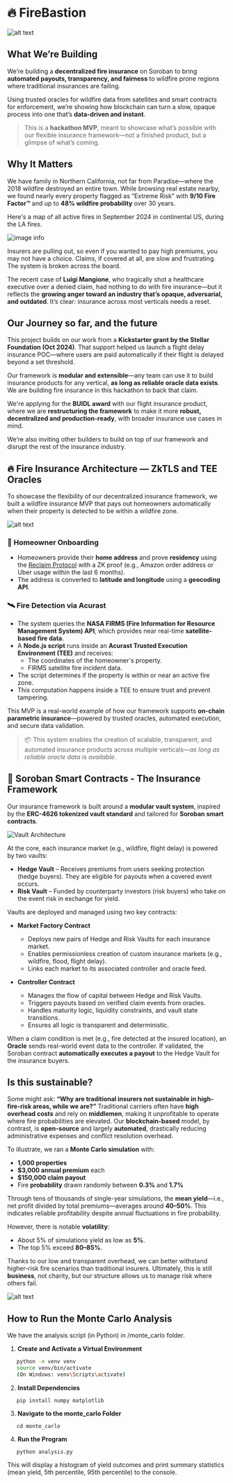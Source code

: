 # 🔥 FireBastion

![alt text](images/cover.png)

## What We’re Building

We’re building a **decentralized fire insurance** on Soroban to bring **automated payouts, transparency, and fairness** to wildfire prone regions where traditional insurances are failing.

Using trusted oracles for wildfire data from satellites and smart contracts for enforcement, we’re showing how blockchain can turn a slow, opaque process into one that’s **data-driven and instant**. 

>This is a **hackathon MVP**, meant to showcase what’s possible with our flexible insurance framework—not a finished product, but a glimpse of what’s coming.


## Why It Matters

We have family in Northern California, not far from Paradise—where the 2018 wildfire destroyed an entire town. While browsing real estate nearby, we found nearly every property flagged as “Extreme Risk” with **9/10 Fire Factor™** and up to **48% wildfire probability** over 30 years.

Here's a map of all active fires in September 2024 in continental US, during the LA fires. 

![image info](images/fire_map.png)

Insurers are pulling out, so even if you wanted to pay high premiums, you may not have a choice. Claims, if covered at all, are slow and frustrating. The system is broken across the board.

The recent case of **Luigi Mangione**, who tragically shot a healthcare executive over a denied claim, had nothing to do with fire insurance—but it reflects the **growing anger toward an industry that’s opaque, adversarial, and outdated**. It’s clear: insurance across most verticals needs a reset.

## Our Journey so far, and the future

This project builds on our work from a **Kickstarter grant by the Stellar Foundation (Oct 2024)**. That support helped us launch a flight delay insurance POC—where users are paid automatically if their flight is delayed beyond a set threshold.

Our framework is **modular and extensible**—any team can use it to build insurance products for any vertical, **as long as reliable oracle data exists**. We are building fire insurance in this hackathon to back that claim.

We're applying for the **BUIDL award** with our flight insurance product, where we are **restructuring the framework** to make it more **robust, decentralized and production-ready**, with broader insurance use cases in mind. 

We’re also inviting other builders to build on top of our framework and disrupt the rest of the insurance industry.

## 🔥 Fire Insurance Architecture — ZkTLS and TEE Oracles

To showcase the flexibility of our decentralized insurance framework, we built a wildfire insurance MVP that pays out homeowners automatically when their property is detected to be within a wildfire zone.

![alt text](images/fire_insurance.png)

### 🏡 Homeowner Onboarding

- Homeowners provide their **home address** and prove **residency** using the [Reclaim Protocol](https://reclaimprotocol.org/) with a ZK proof (e.g., Amazon order address or Uber usage within the last 6 months).
- The address is converted to **latitude and longitude** using a **geocoding API**.

### 🛰️ Fire Detection via Acurast

- The system queries the **NASA FIRMS (Fire Information for Resource Management System) API**, which provides near real-time **satellite-based fire data**.
- A **Node.js script** runs inside an **Acurast Trusted Execution Environment (TEE)** and receives:
  - The coordinates of the homeowner's property.
  - FIRMS satellite fire incident data.
- The script determines if the property is within or near an active fire zone.
- This computation happens inside a TEE to ensure trust and prevent tampering.

This MVP is a real-world example of how our framework supports **on-chain parametric insurance**—powered by trusted oracles, automated execution, and secure data validation. 

> 📦 This system enables the creation of scalable, transparent, and automated insurance products across multiple verticals—*as long as reliable oracle data is available*.

## 🧠 Soroban Smart Contracts - The Insurance Framework

Our insurance framework is built around a **modular vault system**, inspired by the **ERC-4626 tokenized vault standard** and tailored for **Soroban smart contracts**.

![Vault Architecture](images/architecture.png)

At the core, each insurance market (e.g., wildfire, flight delay) is powered by two vaults:

- **Hedge Vault** – Receives premiums from users seeking protection (hedge buyers). They are eligible for payouts when a covered event occurs.
- **Risk Vault** – Funded by counterparty investors (risk buyers) who take on the event risk in exchange for yield.

Vaults are deployed and managed using two key contracts:

- **Market Factory Contract**
  - Deploys new pairs of Hedge and Risk Vaults for each insurance market.
  - Enables permissionless creation of custom insurance markets (e.g., wildfire, flood, flight delay).
  - Links each market to its associated controller and oracle feed.

- **Controller Contract**
  - Manages the flow of capital between Hedge and Risk Vaults.
  - Triggers payouts based on verified claim events from oracles.
  - Handles maturity logic, liquidity constraints, and vault state transitions.
  - Ensures all logic is transparent and deterministic.

When a claim condition is met (e.g., fire detected at the insured location), an **Oracle** sends real-world event data to the controller. If validated, the Soroban contract **automatically executes a payout** to the Hedge Vault for the insurance buyers. 

## Is this sustainable?

Some might ask: **“Why are traditional insurers not sustainable in high-fire-risk areas, while we are?”** Traditional carriers often have **high overhead costs** and rely on **middlemen**, making it unprofitable to operate where fire probabilities are elevated. Our **blockchain-based** model, by contrast, is **open-source** and largely **automated**, drastically reducing administrative expenses and conflict resolution overhead.

To illustrate, we ran a **Monte Carlo simulation** with:
- **1,000 properties**  
- **\$3,000 annual premium** each  
- **\$150,000 claim payout**  
- Fire **probability** drawn randomly between **0.3%** and **1.7%**  

Through tens of thousands of single-year simulations, the **mean yield**—i.e., net profit divided by total premiums—averages around **40–50%**. This indicates reliable profitability despite annual fluctuations in fire probability.

However, there is notable **volatility**:
- About 5% of simulations yield as low as **5%**.
- The top 5% exceed **80–85%**.

Thanks to our low and transparent overhead, we can better withstand higher-risk fire scenarios than traditional insurers. Ultimately, this is still **business**, not charity, but our structure allows us to manage risk where others fail.


![alt text](image.png)

## How to Run the Monte Carlo Analysis

We have the analysis script (in Python) in /monte_carlo folder. 

1. **Create and Activate a Virtual Environment**  
```bash
   python -m venv venv  
   source venv/bin/activate  
   (On Windows: venv\Scripts\activate)
```   

2. **Install Dependencies**  
```
   pip install numpy matplotlib
```   

3. **Navigate to the monte_carlo Folder** 
```
   cd monte_carlo
```   

4. **Run the Program**  
```
   python analysis.py  
```   

This will display a histogram of yield outcomes and print summary statistics (mean yield, 5th percentile, 95th percentile) to the console.